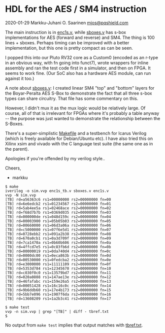 # HDL for the AES / SM4 instruction 

2020-01-29  Markku-Juhani O. Saarinen <mjos@pqshield.com>

The main instruction is in [enc1s.v](enc1s.v), while [sboxes.v](sboxes.v) has 
s-box implementations for AES (forward and reverse) and SM4.
The thing is 100 lines + sboxes. Perhaps timing can be improved with a 
better implementation, but this one is pretty compact as can be seen.

I popped this into our Pluto RV32 core as a Custom0 (encoded as an r-type in 
an obvious way, with fn going into funct7), wrote wrappers for inline assembly
and ran the test code first in a simulator, and then on FPGA. It seems to work 
fine. (Our SoC also has a hardware AES module, can run against it too.)

A note about [sboxes.v](sboxes.v): I created linear SM4 "top" and "bottom" 
layers for the Boyar-Peralta AES S-Box to demonstrate the fact that all 
three s-box types can share circuitry. That file has some commentary on this.

However, I didn't mux it as the mux logic would be relatively large. 
Of course, all of that is irrelevant for FPGAs where it's probably a table 
anyway -- the purpose was just wanted to demonstrate the relationship 
between the S-Boxes.

There's a super-simplistic [Makefile](Makefile) and a testbench for Icarus 
Verilog (which is freely available for Debian/Ubuntu etc). I have also tried 
this on Xilinx xsim and vivado with the C language test suite (the same
one as in the parent).

Apologies if you're offended by my verilog style..

Cheers,
- markku

```console
$ make
iverilog -o sim.vvp enc1s_tb.v sboxes.v enc1s.v
vvp -N sim.vvp
[TB] rd=a56363c6 rs1=00000000 rs2=00000000 fn=00
[TB] rd=6e6edcb2 rs1=01234567 rs2=00000000 fn=01
[TB] rd=5ab4ee5a rs1=02468ace rs2=00000000 fn=02
[TB] rd=f68d7b7b rs1=0369d035 rs2=00000000 fn=03
[TB] rd=000000de rs1=048d159c rs2=00000000 fn=04
[TB] rd=00003900 rs1=05b05b03 rs2=00000000 fn=05
[TB] rd=00660000 rs1=06d3a06a rs2=00000000 fn=06
[TB] rd=c5000000 rs1=07f6e5d1 rs2=00000000 fn=07
[TB] rd=0728ebb2 rs1=091a2b38 rs2=00000000 fn=08
[TB] rd=670a0cb1 rs1=0a3d709f rs2=00000000 fn=09
[TB] rd=7ca1470a rs1=0b60b606 rs2=00000000 fn=0a
[TB] rd=4ffcd7e5 rs1=0c83fb6d rs2=00000000 fn=0b
[TB] rd=00000019 rs1=0da740d4 rs2=00000000 fn=0c
[TB] rd=0000dc00 rs1=0eca863b rs2=00000000 fn=0d
[TB] rd=00530000 rs1=0fedcba2 rs2=00000000 fn=0e
[TB] rd=e3000000 rs1=11111109 rs2=00000000 fn=0f
[TB] rd=5353d784 rs1=12345670 rs2=00000000 fn=10
[TB] rd=c030f0c0 rs1=13579bd7 rs2=00000000 fn=11
[TB] rd=020a0808 rs1=147ae13e rs2=00000000 fn=12
[TB] rd=46fafabc rs1=159e26a5 rs2=00000000 fn=13
[TB] rd=00051428 rs1=16c16c0c rs2=00000000 fn=14
[TB] rd=9b6ddb60 rs1=17e4b173 rs2=00000000 fn=15
[TB] rd=5bb7e096 rs1=1907f6da rs2=00000000 fn=16
[TB] rd=13608209 rs1=1a2b3c41 rs2=00000000 fn=17

$ make test
vvp -n sim.vvp | grep "[TB]" | diff - tbref.txt
$
```

No output from `make test` implies that output matches with 
[tbref.txt](tbref.txt).

